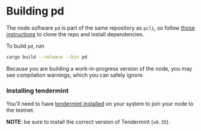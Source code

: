 # Building pd

The node software `pd` is part of the same repository as `pcli`, so follow
[those instructions](../pcli/install.md) to clone the repo and install dependencies.

To build `pd`, run
```bash
cargo build --release --bin pd
```

Because you are building a work-in-progress version of the node, you may see compilation warnings,
which you can safely ignore.

### Installing tendermint

You'll need to have [tendermint installed](https://docs.tendermint.com/v0.35/introduction/install.html) on your system to join your node to the testnet.

**NOTE**: be sure to install the correct version of Tendermint (`v0.35`).
